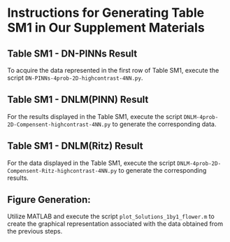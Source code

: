 # Instructions for Generating Table SM1 in Our Supplement Materials
## Table SM1 - DN-PINNs Result
To acquire the data represented in the first row of Table SM1, execute the script `DN-PINNs-4prob-2D-highcontrast-4NN.py`.

## Table SM1 - DNLM(PINN) Result
For the results displayed in the Table SM1, execute the script `DNLM-4prob-2D-Compensent-highcontrast-4NN.py` to generate the corresponding data.

## Table SM1 - DNLM(Ritz) Result
For the data displayed in the Table SM1, execute the script `DNLM-4prob-2D-Compensent-Ritz-highcontrast-4NN.py` to generate the corresponding results.

## Figure Generation:
Utilize MATLAB and execute the script `plot_Solutions_1by1_flower.m` to create the graphical representation associated with the data obtained from the previous steps.

